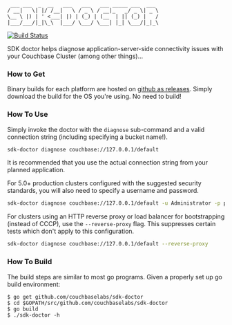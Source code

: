      ___ ___  _  __   ___   ___   ___ _____ ___  ___
    / __|   \| |/ /__|   \ / _ \ / __|_   _/ _ \| _ \
    \__ \ |) | ' <___| |) | (_) | (__  | || (_) |   /
    |___/___/|_|\_\  |___/ \___/ \___| |_| \___/|_|_\

[![Build Status](https://travis-ci.org/couchbaselabs/sdk-doctor.svg?branch=master)](https://travis-ci.org/couchbaselabs/sdk-doctor)

SDK doctor helps diagnose application-server-side connectivity issues with your Couchbase Cluster (among other things)...

### How to Get

Binary builds for each platform are hosted on [github as releases](https://github.com/couchbaselabs/sdk-doctor/releases).
Simply download the build for the OS you're using.  No need to build!

### How To Use
Simply invoke the doctor with the `diagnose` sub-command and a valid connection string (including specifying a bucket name!).

```bash
sdk-doctor diagnose couchbase://127.0.0.1/default
```

It is recommended that you use the actual connection string from your planned application.

For 5.0+ production clusters configured with the suggested security standards, you will also need to specify a username and password.

```bash
sdk-doctor diagnose couchbase://127.0.0.1/default -u Administrator -p password
```

For clusters using an HTTP reverse proxy or load balancer for bootstrapping (instead of CCCP), use the `--reverse-proxy` flag.
This suppresses certain tests which don't apply to this configuration.

```bash
sdk-doctor diagnose couchbase://127.0.0.1/default --reverse-proxy
```

### How To Build
The build steps are similar to most go programs.  Given a properly set up go build environment:

```
$ go get github.com/couchbaselabs/sdk-doctor
$ cd $GOPATH/src/github.com/couchbaselabs/sdk-doctor
$ go build
$ ./sdk-doctor -h
```
